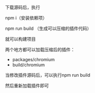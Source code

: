 下载源码后，执行

npm i（安装依赖项）

npm run build （生成可以压缩的插件代码）

就可以构建项目


两个地方都可以加载压缩后的插件：

* packages/chromium
* build/chromium


当修改插件源码后，可以执行npm run build

然后重新加载插件即可
